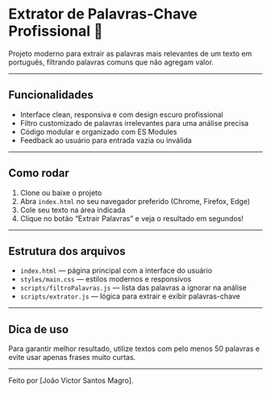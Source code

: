 # Extrator de Palavras-Chave Profissional 🚀

Projeto moderno para extrair as palavras mais relevantes de um texto em português, filtrando palavras comuns que não agregam valor.

---

## Funcionalidades

- Interface clean, responsiva e com design escuro profissional
- Filtro customizado de palavras irrelevantes para uma análise precisa
- Código modular e organizado com ES Modules
- Feedback ao usuário para entrada vazia ou inválida

---

## Como rodar

1. Clone ou baixe o projeto
2. Abra `index.html` no seu navegador preferido (Chrome, Firefox, Edge)
3. Cole seu texto na área indicada
4. Clique no botão “Extrair Palavras” e veja o resultado em segundos!

---

## Estrutura dos arquivos

- `index.html` — página principal com a interface do usuário
- `styles/main.css` — estilos modernos e responsivos
- `scripts/filtroPalavras.js` — lista das palavras a ignorar na análise
- `scripts/extrator.js` — lógica para extrair e exibir palavras-chave

---

## Dica de uso

Para garantir melhor resultado, utilize textos com pelo menos 50 palavras e evite usar apenas frases muito curtas.

---

Feito por [João Victor Santos Magro].


